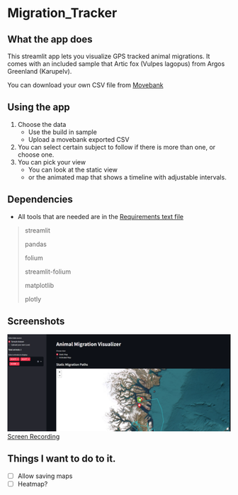 # Migration_Tracker
## What the app does
This streamlit app lets you visualize GPS tracked animal migrations. It comes with an included sample that Artic fox (Vulpes lagopus) from Argos Greenland (Karupelv).

You can download your own CSV file from [Movebank](https://www.movebank.org/)

## Using the app
1. Choose the data
    - Use the build in sample
    - Upload a movebank exported CSV
2. You can select certain subject to follow if there is more than one, or choose one.
3. You can pick your view
    - You can look at the static view
    - or the animated map that shows a timeline with adjustable intervals.

## Dependencies
- All tools that are needed are in the [Requirements text file](requirements.txt)
> streamlit
> 
> pandas
> 
> folium
> 
> streamlit-folium
> 
> matplotlib
> 
> plotly

## Screenshots
![Screenshot of static](screenshot1.png)
[Screen Recording](sr1.mp4)

## Things I want to do to it.
- [ ] Allow saving maps
- [ ] Heatmap?
